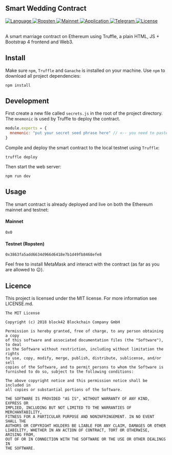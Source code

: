 ## Smart Wedding Contract

<div>
  <a href="#">
    <img src="https://img.shields.io/badge/language-solidity-brightgreen.svg" alt="Language" />
    </a>
  <a href="https://etherscan.io">
    <img src="https://img.shields.io/badge/contract-ropsten-orange.svg" alt="Ropsten" />
  </a>
  <a href="https://etherscan.io">
    <img src="https://img.shields.io/badge/contract-mainnet-brightgreen.svg" alt="Mainnet" />
  </a>
  <a href="https://block42.uber.space/smart-wedding-contract/">
    <img src="https://img.shields.io/badge/application-live-e91e63.svg" alt="Application" />
  </a>
  <a href="https://t.me/block42_crypto">
    <img src="https://img.shields.io/badge/chat-telegram-0088cc.svg" alt="Telegram" />
  </a>
  <a href="#">
    <img src="https://img.shields.io/badge/license-MIT-green.svg" alt="License" />
  </a>
</div>

<br />

A smart marriage contract on Ethereum using Truffle, a plain HTML, JS + Bootstrap 4 frontend and Web3.

## Install

Make sure `npm`, `Truffle` and `Ganache` is installed on your machine. Use `npm` to download all project dependencies:

```
npm install
```

## Development

First create a new file called `secrets.js` in the root of the project directory. The `mnemonic` is used by Truffle to deploy the contract.

```js
module.exports = {
  mnemonic: "put your secret seed phrase here" // <-- you need to paste your e.g. MetaMask seed here
}
```

Compile and deploy the smart contract to the local testnet using `Truffle`:

```
truffle deploy
```

Then start the web server:

```
npm run dev
```

## Usage

The smart contract is already deployed and live on both the Ethereum mainnet and testnet:

#### Mainnet

```solidity
0x0
```

#### Testnet (Ropsten)

```solidity
0x3863fa5add6634d966d6418e7b1d49fb8468efe8
```

Feel free to install MetaMask and interact with the contract (as far as you are allowed to 😉).

## Licence

This project is licensed under the MIT license. For more information see LICENSE.md.

```
The MIT License

Copyright (c) 2018 block42 Blockchain Company GmbH

Permission is hereby granted, free of charge, to any person obtaining a copy
of this software and associated documentation files (the "Software"), to deal
in the Software without restriction, including without limitation the rights
to use, copy, modify, merge, publish, distribute, sublicense, and/or sell
copies of the Software, and to permit persons to whom the Software is
furnished to do so, subject to the following conditions:

The above copyright notice and this permission notice shall be included in
all copies or substantial portions of the Software.

THE SOFTWARE IS PROVIDED "AS IS", WITHOUT WARRANTY OF ANY KIND, EXPRESS OR
IMPLIED, INCLUDING BUT NOT LIMITED TO THE WARRANTIES OF MERCHANTABILITY,
FITNESS FOR A PARTICULAR PURPOSE AND NONINFRINGEMENT. IN NO EVENT SHALL THE
AUTHORS OR COPYRIGHT HOLDERS BE LIABLE FOR ANY CLAIM, DAMAGES OR OTHER
LIABILITY, WHETHER IN AN ACTION OF CONTRACT, TORT OR OTHERWISE, ARISING FROM,
OUT OF OR IN CONNECTION WITH THE SOFTWARE OR THE USE OR OTHER DEALINGS IN
THE SOFTWARE.
```

